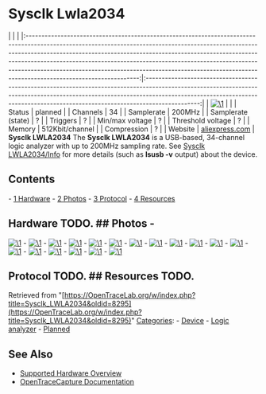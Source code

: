 # Sysclk Lwla2034

| | | |:-----------------------------------------------------------------------------------------------------------------------------------------------------------------------------------------------------------------------------------------------------------------------------------------------------------------------------------------------------------------------------------------------------------------------------------------:|:-----------------------------------------------------------------------------------------------------------------------------------------------------------------------------------------------------------------------------------------------------------:| | [![\1](../../assets/hardware/general/\2)](./File:Sysclk_lwla2034_mugshot.png.html) | | | Status | planned | | Channels | 34 | | Samplerate | 200MHz | | Samplerate (state) | ? | | Triggers | ? | | Min/max voltage | ? | | Threshold voltage | ? | | Memory | 512Kbit/channel | | Compression | ? | | Website | [aliexpress.com](http://www.aliexpress.com/store/product/LWLA2034-logic-analyzer-200m-30road-quantity-of-state-acquisition-threshold-adjustable-support-external-clock-FREE-SHIPPING/811021_708901546.html) | **Sysclk LWLA2034** The **Sysclk LWLA2034** is a USB-based, 34-channel logic analyzer with up to 200MHz sampling rate. See [Sysclk LWLA2034/Info](Sysclk_LWLA2034/Info.html "Sysclk LWLA2034/Info") for more details (such as **lsusb -v** output) about the device. 
## Contents 
\- [1 Hardware](Sysclk_LWLA2034.html#Hardware) \- [2 Photos](Sysclk_LWLA2034.html#Photos) \- [3 Protocol](Sysclk_LWLA2034.html#Protocol) \- [4 Resources](Sysclk_LWLA2034.html#Resources) 
## Hardware TODO. ## Photos \- 
[![\1](../../assets/hardware/general/\2)](./File:Sysclk_lwla2034_device_top.jpg.html)
\- 
[![\1](../../assets/hardware/general/\2)](./File:Sysclk_lwla2034_device_back.jpg.html)
\- 
[![\1](../../assets/hardware/general/\2)](./File:Sysclk_lwla2034_device_usb.jpg.html)
\- 
[![\1](../../assets/hardware/general/\2)](./File:Sysclk_lwla2034_device_connector.jpg.html)
\- 
[![\1](../../assets/hardware/general/\2)](./File:Sysclk_lwla2034_pcb_top.jpg.html)
\- 
[![\1](../../assets/hardware/general/\2)](./File:Sysclk_lwla2034_pcb_bottom.jpg.html)
\- 
[![\1](../../assets/hardware/general/\2)](./File:Sysclk_lwla2034_pcb_altera_cyclone2.jpg.html)
\- 
[![\1](../../assets/hardware/general/\2)](./File:Sysclk_lwla2034_pcb_cypress_fx2.jpg.html)
\- 
[![\1](../../assets/hardware/general/\2)](./File:Sysclk_lwla2034_pcb_nxp_pcf8591t.jpg.html)
\- 
[![\1](../../assets/hardware/general/\2)](./File:Sysclk_lwla2034_pcb_24c64n_stc15f104e.jpg.html)
\- 
[![\1](../../assets/hardware/general/\2)](./File:Sysclk_lwla2034_national_lm2576s.jpg.html)
\- 
[![\1](../../assets/hardware/general/\2)](./File:Sysclk_lwla2034_pcb_ksy_a0515s_1w_1230.jpg.html)
\- 
[![\1](../../assets/hardware/general/\2)](./File:Sysclk_lwla2034_pcb_ams1117_33.jpg.html)
\- 
[![\1](../../assets/hardware/general/\2)](./File:Sysclk_lwla2034_pcb_ams1117.jpg.html)
\- 
[![\1](../../assets/hardware/general/\2)](./File:Sysclk_lwla2034_pcb_stuff.jpg.html)
\- 
[![\1](../../assets/hardware/general/\2)](./File:Sysclk_lwla2034_2082_g0096rc.jpg.html)
\- 
[![\1](../../assets/hardware/general/\2)](./File:Sysclk_lwla2034_crystals_50mhz_24mhz.jpg.html)
\- 
[![\1](../../assets/hardware/general/\2)](./File:Sysclk_lwla2034_crystal_24mhz.jpg.html)
## Protocol TODO. ## Resources TODO. 
Retrieved from "[https://OpenTraceLab.org/w/index.php?title=Sysclk_LWLA2034&oldid=8295](https://OpenTraceLab.org/w/index.php?title=Sysclk_LWLA2034&oldid=8295)" 
[Categories](specialcategories-specialcategories.md): \- [Device](./Category:Device.html "Category:Device") \- [Logic analyzer](./Category:Logic_analyzer.html "Category:Logic analyzer") \- [Planned](./Category:Planned.html "Category:Planned")

## See Also
- [Supported Hardware Overview](../supported-hardware.md)
- [OpenTraceCapture Documentation](../../opentracecapture/overview.md)
